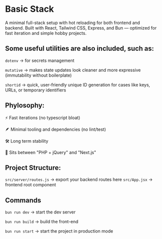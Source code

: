 # Basic Stack

A minimal full-stack setup with hot reloading for both frontend and backend.
Built with React, Tailwind CSS, Express, and Bun — optimized for fast iteration and simple hobby projects.

## Some useful utilities are also included, such as:

`dotenv` -> for secrets management

`mutative` -> makes state updates look cleaner and more expressive (immutability without boilerplate)

`shortid` -> quick, user-friendly unique ID generation for cases like keys, URLs, or temporary identifiers

## Phylosophy:

⚡ Fast iterations (no typescript bloat)

🪶 Minimal tooling and dependencies (no lint/test)

🛠️ Long term stability

🌉 Sits between "PHP + jQuery" and "Next.js"

## Project Structure:

`src/server/routes.js` → export your backend routes here
`src/App.jsx` → frontend root component

## Commands

`bun run dev` -> start the dev server

`bun run build` -> build the front-end

`bun run start` -> start the project in production mode
